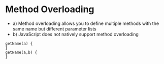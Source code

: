 # Method Overloading
- a) Method overloading allows you to define multiple methods with the same name but different parameter lists
- b) JavaScript does not natively support method overloading
```
getName(a) {
}
getName(a,b) {
}


```
